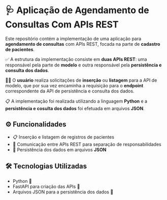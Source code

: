 # 🩺 Aplicação de Agendamento de Consultas Com APIs REST

Este repositório contém a implementação de uma aplicação para **agendamento de consultas** com APIs REST, focada na parte de **cadastro de pacientes**.

✅ A estrutura da implementação consiste em **duas APIs REST**: uma responsável pela parte de **modelo** e outra responsável pela **persistência e consulta dos dados**.

👩🏻 O **usuário** realiza solicitações de **inserção** ou **listagem** para a API de modelo, que por sua vez encaminha a requisição para o **endpoint** correspondente da API de persistência e consulta dos dados.

📋 A implementação foi realizada utilizando a linguagem **Python** e a **persistência e cosulta dos dados** foi efetuada em arquivos **JSON**.

## ⚙️ Funcionalidades
- 📋 Inserção e listagem de registros de pacientes
- 🔁 Comunicação entre APIs REST para separação de responsabilidades
- 💾 Persistência dos dados em arquivos **JSON**

## 🛠️ Tecnologias Utilizadas
- Python 🐍
- FastAPI para criação das APIs 🚀
- Arquivos JSON para a persistência dos dados 📄
